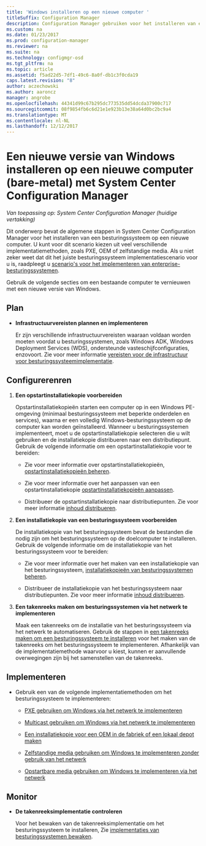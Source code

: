 ```yaml
---
title: 'Windows installeren op een nieuwe computer '
titleSuffix: Configuration Manager
description: Configuration Manager gebruiken voor het installeren van een besturingssysteem op een nieuwe computer (bare-metal) met behulp van PXE, OEM of zelfstandige media.
ms.custom: na
ms.date: 01/23/2017
ms.prod: configuration-manager
ms.reviewer: na
ms.suite: na
ms.technology: configmgr-osd
ms.tgt_pltfrm: na
ms.topic: article
ms.assetid: f5ad22d5-7df1-49c6-8a0f-db1c3f0cda19
caps.latest.revision: "8"
author: aczechowski
ms.author: aaroncz
manager: angrobe
ms.openlocfilehash: 44341d99c67b295dc773535dd54dcda37900c717
ms.sourcegitcommit: 08f9854fb6c6d21e1e923b13e38a64d0bc2bc9a4
ms.translationtype: MT
ms.contentlocale: nl-NL
ms.lasthandoff: 12/12/2017
---
```

# <a name="install-a-new-version-of-windows-on-a-new-computer-bare-metal-with-system-center-configuration-manager"></a>Een nieuwe versie van Windows installeren op een nieuwe computer (bare-metal) met System Center Configuration Manager 

*Van toepassing op: System Center Configuration Manager (huidige vertakking)*

Dit onderwerp bevat de algemene stappen in System Center Configuration Manager voor het installeren van een besturingssysteem op een nieuwe computer. U kunt voor dit scenario kiezen uit veel verschillende implementatiemethoden, zoals PXE, OEM of zelfstandige media. Als u niet zeker weet dat dit het juiste besturingssysteem implementatiescenario voor u is, raadpleegt u [scenario's voor het implementeren van enterprise-besturingssystemen](scenarios-to-deploy-enterprise-operating-systems.md).  

Gebruik de volgende secties om een bestaande computer te vernieuwen met een nieuwe versie van Windows.  

##  <a name="BKMK_Plan"></a> Plan  

-   **Infrastructuurvereisten plannen en implementeren**  

     Er zijn verschillende infrastructuurvereisten waaraan voldaan worden moeten voordat u besturingssystemen, zoals Windows ADK, Windows Deployment Services (WDS), ondersteunde vasteschijfconfiguraties, enzovoort. Zie voor meer informatie [vereisten voor de infrastructuur voor besturingssysteemimplementatie](../plan-design/infrastructure-requirements-for-operating-system-deployment.md).

##  <a name="BKMK_Configure"></a> Configurerenren  

1.  **Een opstartinstallatiekopie voorbereiden**  

     Opstartinstallatiekopieën starten een computer op in een Windows PE-omgeving (minimaal besturingssysteem met beperkte onderdelen en services), waarna er een volledig Windows-besturingssysteem op de computer kan worden geïnstalleerd.   Wanneer u besturingssystemen implementeert, moet u de opstartinstallatiekopie selecteren die u wilt gebruiken en de installatiekopie distribueren naar een distributiepunt. Gebruik de volgende informatie om een opstartinstallatiekopie voor te bereiden:  

    -   Zie voor meer informatie over opstartinstallatiekopieën, [opstartinstallatiekopieën beheren](../get-started/manage-boot-images.md).  

    -   Zie voor meer informatie over het aanpassen van een opstartinstallatiekopie [opstartinstallatiekopieën aanpassen](../get-started/customize-boot-images.md).  

    -   Distribueer de opstartinstallatiekopie naar distributiepunten. Zie voor meer informatie [inhoud distribueren](../../core/servers/deploy/configure/deploy-and-manage-content.md#bkmk_distribute).  

2.  **Een installatiekopie van een besturingssysteem voorbereiden**  

     De installatiekopie van het besturingssysteem bevat de bestanden die nodig zijn om het besturingssysteem op de doelcomputer te installeren. Gebruik de volgende informatie om de installatiekopie van het besturingssysteem voor te bereiden:  

    -   Zie voor meer informatie over het maken van een installatiekopie van het besturingssysteem, [installatiekopieën van besturingssystemen beheren](../get-started/manage-operating-system-images.md).

    -   Distribueer de installatiekopie van het besturingssysteem naar distributiepunten. Zie voor meer informatie [inhoud distribueren](../../core/servers/deploy/configure/deploy-and-manage-content.md#bkmk_distribute).

3.  **Een takenreeks maken om besturingssystemen via het netwerk te implementeren**  

     Maak een takenreeks om de installatie van het besturingssysteem via het netwerk te automatiseren. Gebruik de stappen in [een takenreeks maken om een besturingssysteem te installeren](create-a-task-sequence-to-install-an-operating-system.md) voor het maken van de takenreeks om het besturingssysteem te implementeren. Afhankelijk van de implementatiemethode waarvoor u kiest, kunnen er aanvullende overwegingen zijn bij het samenstellen van de takenreeks.  

##  <a name="BKMK_Deploy"></a> Implementeren  

-   Gebruik een van de volgende implementatiemethoden om het besturingssysteem te implementeren:  

    -   [PXE gebruiken om Windows via het netwerk te implementeren](use-pxe-to-deploy-windows-over-the-network.md)  

    -   [Multicast gebruiken om Windows via het netwerk te implementeren](use-multicast-to-deploy-windows-over-the-network.md)  

    -   [Een installatiekopie voor een OEM in de fabriek of een lokaal depot maken](create-an-image-for-an-oem-in-factory-or-a-local-depot.md)  

    -   [Zelfstandige media gebruiken om Windows te implementeren zonder gebruik van het netwerk](use-stand-alone-media-to-deploy-windows-without-using-the-network.md)  

    -   [Opstartbare media gebruiken om Windows te implementeren via het netwerk](use-bootable-media-to-deploy-windows-over-the-network.md)  

## <a name="monitor"></a>Monitor  

-   **De takenreeksimplementatie controleren**  

     Voor het bewaken van de takenreeksimplementatie om het besturingssysteem te installeren, Zie [implementaties van besturingssystemen bewaken](monitor-operating-system-deployments.md).  
